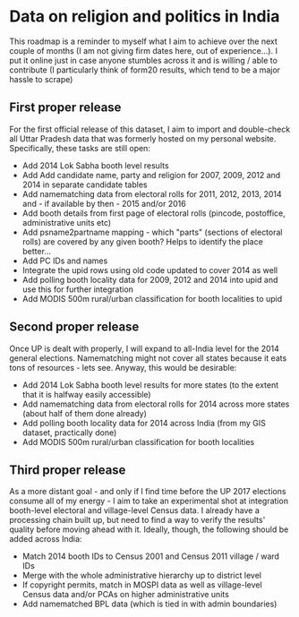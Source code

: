 # Data on religion and politics in India

This roadmap is a reminder to myself what I aim to achieve over the next couple of months (I am not giving firm dates here, out of experience...). I put it online just in case anyone stumbles across it and is willing / able to contribute (I particularly think of form20 results, which tend to be a major hassle to scrape)

## First proper release

For the first official release of this dataset, I aim to import and double-check all Uttar Pradesh data that was formerly hosted on my personal website. Specifically, these tasks are still open:

* Add 2014 Lok Sabha booth level results
* Add Add candidate name, party and religion  for 2007, 2009, 2012 and 2014 in separate candidate tables
* Add namematching data from electoral rolls for 2011, 2012, 2013, 2014 and - if available by then - 2015 and/or 2016
* Add booth details from first page of electoral rolls (pincode, postoffice, administrative units etc)
* Add psname2partname mapping - which "parts" (sections of electoral rolls) are covered by any given booth? Helps to identify the place better...
* Add PC IDs and names
* Integrate the upid rows using old code updated to cover 2014 as well
* Add polling booth locality data for 2009, 2012 and 2014 into upid and use this for further integration
* Add MODIS 500m rural/urban classification for booth localities to upid

## Second proper release

Once UP is dealt with properly, I will expand to all-India level for the 2014 general elections. Namematching might not cover all states because it eats tons of resources - lets see. Anyway, this would be desirable:

* Add 2014 Lok Sabha booth level results for more states (to the extent that it is halfway easily accessible)
* Add namematching data from electoral rolls for 2014 across more states (about half of them done already)
* Add polling booth locality data for 2014 across India (from my GIS dataset, practically done)
* Add MODIS 500m rural/urban classification for booth localities 

## Third proper release

As a more distant goal - and only if I find time before the UP 2017 elections consume all of my energy - I aim to take an experimental shot at integration booth-level electoral and village-level Census data. I already have a processing chain built up, but need to find a way to verify the results' quality before moving ahead with it. Ideally, though, the following should be added across India:

* Match 2014 booth IDs to Census 2001 and Census 2011 village / ward IDs
* Merge with the whole administrative hierarchy up to district level
* If copyright permits, match in MOSPI data as well as village-level Census data and/or PCAs on higher administrative units
* Add namematched BPL data (which is tied in with admin boundaries)